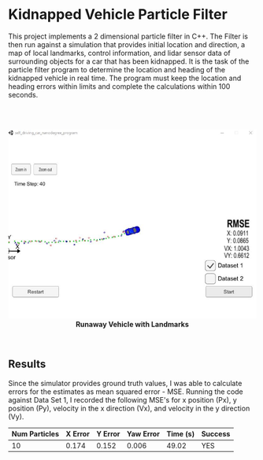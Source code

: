 # Kidnapped Vehicle Particle Filter

This project implements a 2 dimensional particle filter in C++.  The Filter is then run against a simulation that provides initial location and direction, a map of local landmarks, control information, and lidar sensor data of surrounding objects for a car that has been kidnapped.  It is the task of the particle filter program to determine the location and heading of the kidnapped vehicle in real time.  The program must keep the location and heading errors within limits and complete the calculations within 100 seconds.




<br /><br />
<p align="center">
<img src="https://github.com/TheOnceAndFutureSmalltalker/extended_kalman_filter/blob/master/images/simulator.JPG" width="792px" /><br /><b>Runaway Vehicle with Landmarks</b></p>
<br />


## Results

Since the simulator provides ground truth values, I was able to calculate errors for the estimates as mean squared error - MSE.
Running the code against Data Set 1, I recorded the following MSE's for x position (Px), y position (Py), velocity in the x direction (Vx), and velocity in the y direction (Vy).

Num Particles | X Error | Y Error | Yaw Error | Time (s) | Success | 
-----|-----|-----|-----|-----|-----
10 | 0.174 | 0.152 | 0.006 | 49.02 | YES

